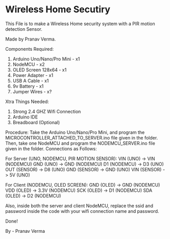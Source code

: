 # Wireless Home Secutiry
This File is to make a Wireless Home security system with a PIR motion detection Sensor.

Made by Pranav Verma.

Components Required:
1. Arduino Uno/Nano/Pro Mini - x1
2. NodeMCU - x2
3. OLED Screen 128x64 - x1
4. Power Adapter - x1
5. USB A Cable - x1
5. 9v Battery - x1
6. Jumper Wires - x?

Xtra Things Needed:
1. Strong 2.4 GHZ Wifi Connection
2. Arduino IDE
3. Breadboard (Optional)

Procedure:
Take the Arduino Uno/Nano/Pro Mini, and program the MICROCONTROLLER_ATTACHED_TO_SERVER.ino file given in the folder. Then, take one NodeMCU and program the NODEMCU_SERVER.ino file given in the folder. Connections as Follows:

For Server (UNO, NODEMCU, PIR MOTION SENSOR):
VIN (UNO) -> VIN (NODEMCU)
GND (UNO) -> GND (NODEMCU)
D1 (NODEMCU) -> D3 (UNO)
OUT (SENSOR) -> D8 (UNO) 
GND (SENSOR) -> GND (UNO)
VIN (SENSOR) -> 5V (UNO)

For Client (NODEMCU, OLED SCREEN):
GND (OLED) -> GND (NODEMCU)
VDD (OLED) -> 3.3V (NODEMCU)
SCK (OLED) -> D1 (NODEMCU)
SDA (OLED) -> D2 (NODEMCU)

Also, inside both the server and client NodeMCU, replace the ssid and password inside the code with your wifi connection
name and password.

Done!

By - Pranav Verma
